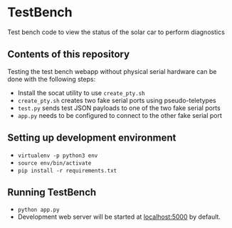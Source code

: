 # TestBench #
Test bench code to view the status of the solar car to perform diagnostics

## Contents of this repository ##

Testing the test bench webapp without physical serial hardware can be done with the following steps:
* Install the socat utility to use `create_pty.sh`
* `create_pty.sh` creates two fake serial ports using pseudo-teletypes
* `test.py` sends test JSON payloads to one of the two fake serial ports
* `app.py` needs to be configured to connect to the other fake serial port

## Setting up development environment ##
* `virtualenv -p python3 env`
* `source env/bin/activate`
* `pip install -r requirements.txt`

## Running TestBench ##
* `python app.py`
* Development web server will be started at [localhost:5000](http://localhost:5000) by default.
